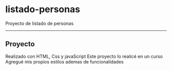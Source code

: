# listado-personas
Proyecto de listado de personas
***
## Proyecto
Realizado con HTML, Css y javaScript
Este proyecto lo realicé en un curso 
Agregué mis propios estilos ademas de funcionalidades
